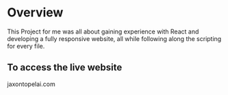 
# Overview
This Project for me was all about gaining experience with React and developing a fully responsive website, all while following along the scripting for every file.

## To access the live website
jaxontopelai.com
